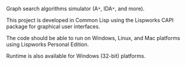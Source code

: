 Graph search algorithms simulator (A`*`, IDA`*`, and more).

This project is developed in Common Lisp using the Lispworks CAPI package for graphical user interfaces.

The code should be able to run on Windows, Linux, and Mac platforms using Lispworks Personal Edition.

Runtime is also available for Windows (32-bit) platforms.